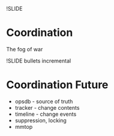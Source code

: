 !SLIDE 
# Coordination #

The fog of war

!SLIDE bullets incremental
# Coordination Future #

* opsdb - source of truth
* tracker - change contents
* timeline - change events
* suppression, locking
* mmtop
